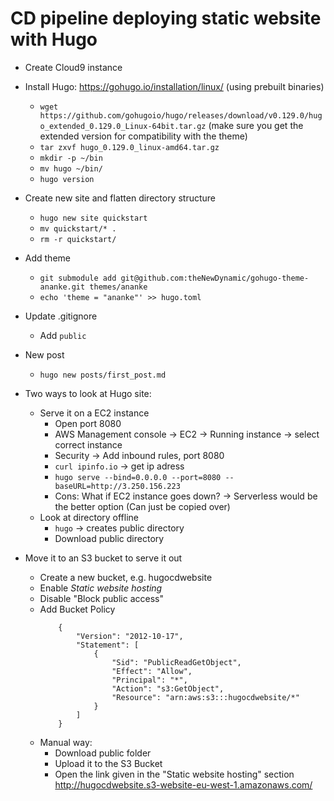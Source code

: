 # CD pipeline deploying static website with Hugo

- Create Cloud9 instance

- Install Hugo: https://gohugo.io/installation/linux/ (using prebuilt binaries)
    - `wget  https://github.com/gohugoio/hugo/releases/download/v0.129.0/hugo_extended_0.129.0_Linux-64bit.tar.gz` (make sure you get the extended version for compatibility with the theme)
    - `tar zxvf hugo_0.129.0_linux-amd64.tar.gz`
    - `mkdir -p ~/bin`
    - `mv hugo ~/bin/`
    - `hugo version`

- Create new site and flatten directory structure
    - `hugo new site quickstart`
    - `mv quickstart/* .`
    - `rm -r quickstart/`

- Add theme
    - `git submodule add git@github.com:theNewDynamic/gohugo-theme-ananke.git themes/ananke`
    - `echo 'theme = "ananke"' >> hugo.toml`
    
- Update .gitignore
    - Add `public`
    
- New post
    - `hugo new posts/first_post.md`
    
- Two ways to look at Hugo site:
    - Serve it on a EC2 instance
        - Open port 8080
        - AWS Management console -> EC2 -> Running instance -> select correct instance
        - Security -> Add inbound rules, port 8080
        - `curl ipinfo.io` -> get ip adress
        - `hugo serve --bind=0.0.0.0 --port=8080 --baseURL=http://3.250.156.223`
        - Cons: What if EC2 instance goes down? -> Serverless would be the better option (Can just be copied over)
    - Look at directory offline
        - `hugo` -> creates public directory
        - Download public directory
    
    
- Move it to an S3 bucket to serve it out
    - Create a new bucket, e.g. hugocdwebsite
    - Enable *Static website hosting*
    - Disable "Block public access"
    - Add Bucket Policy 
        ```
            {
                "Version": "2012-10-17",
                "Statement": [
                    {
                        "Sid": "PublicReadGetObject",
                        "Effect": "Allow",
                        "Principal": "*",
                        "Action": "s3:GetObject",
                        "Resource": "arn:aws:s3:::hugocdwebsite/*"
                    }
                ]
            }
        ```
    - Manual way:
        - Download public folder 
        - Upload it to the S3 Bucket
        - Open the link given in the "Static website hosting" section http://hugocdwebsite.s3-website-eu-west-1.amazonaws.com/
    
